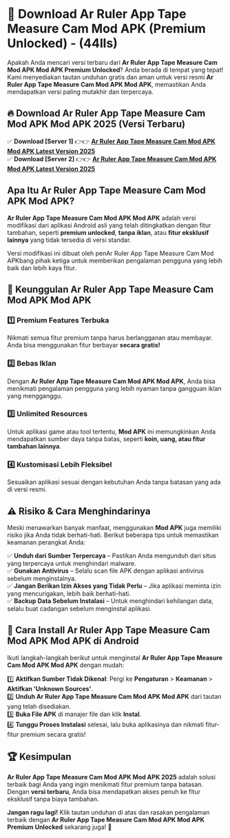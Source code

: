 

# 🎯 Download Ar Ruler App Tape Measure Cam Mod APK (Premium Unlocked) -  (44lls) 

Apakah Anda mencari versi terbaru dari **Ar Ruler App Tape Measure Cam Mod APK Mod APK Premium Unlocked**? Anda berada di tempat yang tepat! Kami menyediakan tautan unduhan gratis dan aman untuk versi resmi **Ar Ruler App Tape Measure Cam Mod APK Mod APK**, memastikan Anda mendapatkan versi paling mutakhir dan terpercaya.

## 🔥 Download Ar Ruler App Tape Measure Cam Mod APK Mod APK 2025 (Versi Terbaru)

✅ **Download [Server 1]** 👉👉 [**Ar Ruler App Tape Measure Cam Mod APK Mod APK Latest Version 2025**](https://apkcomod.com?title=Ar_Ruler_App_Tape_Measure_Cam_Mod_APK)  
✅ **Download [Server 2]** 👉👉 [**Ar Ruler App Tape Measure Cam Mod APK Mod APK Latest Version 2025**](https://apkcomod.com?title=Ar_Ruler_App_Tape_Measure_Cam_Mod_APK)  

## Apa Itu Ar Ruler App Tape Measure Cam Mod APK Mod APK?

**Ar Ruler App Tape Measure Cam Mod APK Mod APK** adalah versi modifikasi dari aplikasi Android asli yang telah ditingkatkan dengan fitur tambahan, seperti **premium unlocked**, **tanpa iklan**, atau **fitur eksklusif lainnya** yang tidak tersedia di versi standar.

Versi modifikasi ini dibuat oleh penAr Ruler App Tape Measure Cam Mod APKbang pihak ketiga untuk memberikan pengalaman pengguna yang lebih baik dan lebih kaya fitur.

## 🎯 Keunggulan Ar Ruler App Tape Measure Cam Mod APK Mod APK

### 1️⃣ Premium Features Terbuka
Nikmati semua fitur premium tanpa harus berlangganan atau membayar. Anda bisa menggunakan fitur berbayar **secara gratis!**

### 2️⃣ Bebas Iklan
Dengan **Ar Ruler App Tape Measure Cam Mod APK Mod APK**, Anda bisa menikmati pengalaman pengguna yang lebih nyaman tanpa gangguan iklan yang mengganggu.

### 3️⃣ Unlimited Resources
Untuk aplikasi game atau tool tertentu, **Mod APK** ini memungkinkan Anda mendapatkan sumber daya tanpa batas, seperti **koin, uang, atau fitur tambahan lainnya**.

### 4️⃣ Kustomisasi Lebih Fleksibel
Sesuaikan aplikasi sesuai dengan kebutuhan Anda tanpa batasan yang ada di versi resmi.

## ⚠️ Risiko & Cara Menghindarinya

Meski menawarkan banyak manfaat, menggunakan **Mod APK** juga memiliki risiko jika Anda tidak berhati-hati. Berikut beberapa tips untuk memastikan keamanan perangkat Anda:

✅ **Unduh dari Sumber Terpercaya** – Pastikan Anda mengunduh dari situs yang terpercaya untuk menghindari malware.  
✅ **Gunakan Antivirus** – Selalu scan file APK dengan aplikasi antivirus sebelum menginstalnya.  
✅ **Jangan Berikan Izin Akses yang Tidak Perlu** – Jika aplikasi meminta izin yang mencurigakan, lebih baik berhati-hati.  
✅ **Backup Data Sebelum Instalasi** – Untuk menghindari kehilangan data, selalu buat cadangan sebelum menginstal aplikasi.

## 📌 Cara Install Ar Ruler App Tape Measure Cam Mod APK Mod APK di Android

Ikuti langkah-langkah berikut untuk menginstal **Ar Ruler App Tape Measure Cam Mod APK Mod APK** dengan mudah:

1️⃣ **Aktifkan Sumber Tidak Dikenal**: Pergi ke **Pengaturan** > **Keamanan** > **Aktifkan 'Unknown Sources'**.  
2️⃣ **Unduh Ar Ruler App Tape Measure Cam Mod APK Mod APK** dari tautan yang telah disediakan.  
3️⃣ **Buka File APK** di manajer file dan klik **Instal**.  
4️⃣ **Tunggu Proses Instalasi** selesai, lalu buka aplikasinya dan nikmati fitur-fitur premium secara gratis!

## 🏆 Kesimpulan

**Ar Ruler App Tape Measure Cam Mod APK Mod APK 2025** adalah solusi terbaik bagi Anda yang ingin menikmati fitur premium tanpa batasan. Dengan **versi terbaru**, Anda bisa mendapatkan akses penuh ke fitur eksklusif tanpa biaya tambahan.

**Jangan ragu lagi!** Klik tautan unduhan di atas dan rasakan pengalaman terbaik dengan **Ar Ruler App Tape Measure Cam Mod APK Mod APK Premium Unlocked** sekarang juga! 🚀


